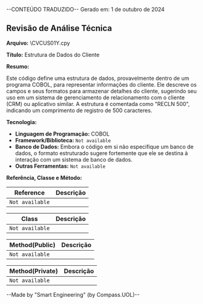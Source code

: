 --CONTEÚDO TRADUZIDO--
Gerado em: 1 de outubro de 2024

## Revisão de Análise Técnica

**Arquivo:**  \CVCUS01Y.cpy

**Título:**  Estrutura de Dados do Cliente 

**Resumo:** 

Este código define uma estrutura de dados, provavelmente dentro de um programa COBOL, para representar informações do cliente. Ele descreve os campos e seus formatos para armazenar detalhes do cliente, sugerindo seu uso em um sistema de gerenciamento de relacionamento com o cliente (CRM) ou aplicativo similar. A estrutura é comentada como "RECLN 500", indicando um comprimento de registro de 500 caracteres.

**Tecnologia:**

* **Linguagem de Programação:** COBOL 
* **Framework/Biblioteca:** `Not available`
* **Banco de Dados:**  Embora o código em si não especifique um banco de dados, o formato estruturado sugere fortemente que ele se destina à interação com um sistema de banco de dados. 
* **Outras Ferramentas:** `Not available`

**Referência, Classe e Método:**

| Reference | Descrição |
|---|---|
| `Not available` |  |

| Class | Descrição |
|---|---|
| `Not available` |  |

| Method(Public) | Descrição |
|---|---|
| `Not available` |  |

| Method(Private) | Descrição |
|---|---|
| `Not available` |  |

--Made by "Smart Engineering" (by Compass.UOL)--